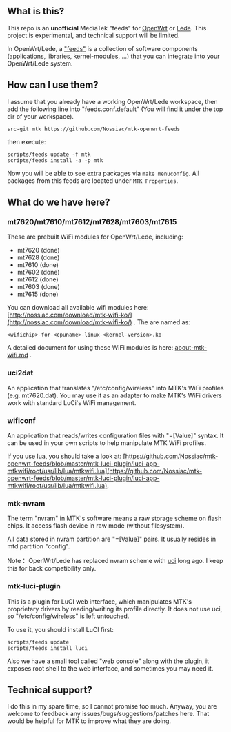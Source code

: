 ## What is this?

This repo is an **unofficial** MediaTek "feeds" for [OpenWrt](https://openwrt.org "OpenWrt") or [Lede](https://lede-project.org). This project is experimental, and technical support will be limited.

In OpenWrt/Lede, a ["feeds"](https://wiki.openwrt.org/doc/devel/feeds "feeds") is a collection of software components (applications, libraries, kernel-modules, ...) that you can integrate into your OpenWrt/Lede system.

## How can I use them?

I assume that you already have a working OpenWrt/Lede workspace, then add the following line into "feeds.conf.default" (You will find it under the top dir of your workspace).

    src-git mtk https://github.com/Nossiac/mtk-openwrt-feeds

then execute:

	scripts/feeds update -f mtk
	scripts/feeds install -a -p mtk

Now you will be able to see extra packages via `make menuconfig`. All packages from this feeds are located under `MTK Properties`.

## What do we have here?

### mt7620/mt7610/mt7612/mt7628/mt7603/mt7615

These are prebuilt WiFi modules for OpenWrt/Lede, including:

* mt7620 (done)
* mt7628 (done)
* mt7610 (done)
* mt7602 (done)
* mt7612 (done)
* mt7603 (done)
* mt7615 (done)

You can download all available wifi modules here:
[http://nossiac.com/download/mtk-wifi-ko/](http://nossiac.com/download/mtk-wifi-ko/) . The are named as:

	<wifichip>-for-<cpuname>-linux-<kernel-version>.ko

A detailed document for using these WiFi modules is here:
[about-mtk-wifi.md](https://github.com/Nossiac/mtk-openwrt-feeds/blob/master/about-mtk-wifi.md) .

### uci2dat

An application that translates "/etc/config/wireless" into MTK's WiFi profiles (e.g. mt7620.dat). You may use it as an adapter to make MTK's WiFi drivers work with standard LuCi's WiFi management.

### wificonf

An application that reads/writes configuration files with "<Key>=[Value]" syntax. It can be used in your own scripts to help manipulate MTK WiFi profiles.

If you use lua, you should take a look at:
[https://github.com/Nossiac/mtk-openwrt-feeds/blob/master/mtk-luci-plugin/luci-app-mtkwifi/root/usr/lib/lua/mtkwifi.lua](https://github.com/Nossiac/mtk-openwrt-feeds/blob/master/mtk-luci-plugin/luci-app-mtkwifi/root/usr/lib/lua/mtkwifi.lua).

### mtk-nvram

The term "nvram" in MTK's software means a raw storage scheme on flash chips. It access flash device in raw mode (without filesystem). 

All data stored in nvram partition are "<Key>=[Value]" pairs. It usually resides in mtd partition "config". 

Note： OpenWrt/Lede has replaced nvram scheme with [uci](https://wiki.openwrt.org/doc/uci) long ago. I keep this for back compatibility only. 

### mtk-luci-plugin

This is a plugin for LuCI web interface, which manipulates MTK's proprietary drivers by reading/writing its profile directly. It does not use uci, so "/etc/config/wireless" is left untouched.

To use it, you should install LuCI first:

	scripts/feeds update
	scripts/feeds install luci

Also we have a small tool called "web console" along with the plugin, it exposes root shell to the web interface, and sometimes you may need it. 

## Technical support? 

I do this in my spare time, so I cannot promise too much. Anyway, you are welcome to feedback any issues/bugs/suggestions/patches here. That would be helpful for MTK to improve what they are doing.


